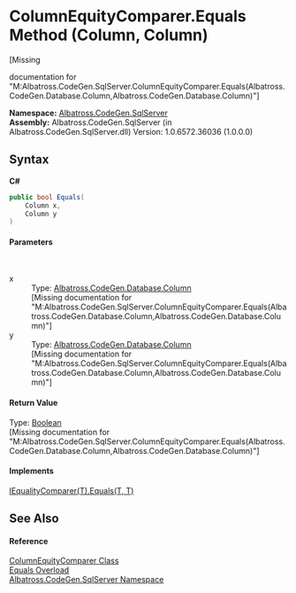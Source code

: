 # ColumnEquityComparer.Equals Method (Column, Column)
 

\[Missing <summary> documentation for "M:Albatross.CodeGen.SqlServer.ColumnEquityComparer.Equals(Albatross.CodeGen.Database.Column,Albatross.CodeGen.Database.Column)"\]

**Namespace:**&nbsp;<a href="N_Albatross_CodeGen_SqlServer.md">Albatross.CodeGen.SqlServer</a><br />**Assembly:**&nbsp;Albatross.CodeGen.SqlServer (in Albatross.CodeGen.SqlServer.dll) Version: 1.0.6572.36036 (1.0.0.0)

## Syntax

**C#**<br />
``` C#
public bool Equals(
	Column x,
	Column y
)
```


#### Parameters
&nbsp;<dl><dt>x</dt><dd>Type: <a href="T_Albatross_CodeGen_Database_Column.md">Albatross.CodeGen.Database.Column</a><br />\[Missing <param name="x"/> documentation for "M:Albatross.CodeGen.SqlServer.ColumnEquityComparer.Equals(Albatross.CodeGen.Database.Column,Albatross.CodeGen.Database.Column)"\]</dd><dt>y</dt><dd>Type: <a href="T_Albatross_CodeGen_Database_Column.md">Albatross.CodeGen.Database.Column</a><br />\[Missing <param name="y"/> documentation for "M:Albatross.CodeGen.SqlServer.ColumnEquityComparer.Equals(Albatross.CodeGen.Database.Column,Albatross.CodeGen.Database.Column)"\]</dd></dl>

#### Return Value
Type: <a href="http://msdn2.microsoft.com/en-us/library/a28wyd50" target="_blank">Boolean</a><br />\[Missing <returns> documentation for "M:Albatross.CodeGen.SqlServer.ColumnEquityComparer.Equals(Albatross.CodeGen.Database.Column,Albatross.CodeGen.Database.Column)"\]

#### Implements
<a href="http://msdn2.microsoft.com/en-us/library/ms132154" target="_blank">IEqualityComparer(T).Equals(T, T)</a><br />

## See Also


#### Reference
<a href="T_Albatross_CodeGen_SqlServer_ColumnEquityComparer.md">ColumnEquityComparer Class</a><br /><a href="Overload_Albatross_CodeGen_SqlServer_ColumnEquityComparer_Equals.md">Equals Overload</a><br /><a href="N_Albatross_CodeGen_SqlServer.md">Albatross.CodeGen.SqlServer Namespace</a><br />